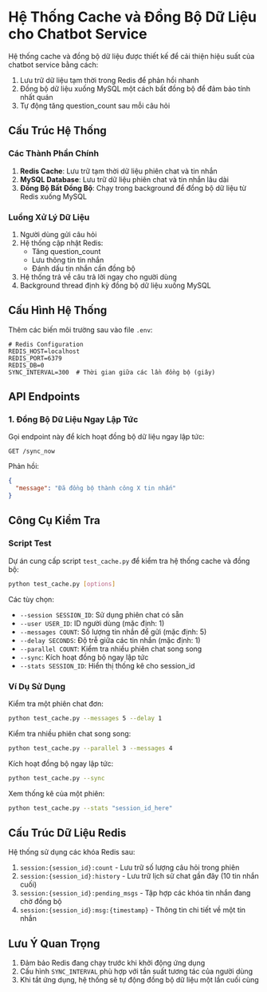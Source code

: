 # Hệ Thống Cache và Đồng Bộ Dữ Liệu cho Chatbot Service

Hệ thống cache và đồng bộ dữ liệu được thiết kế để cải thiện hiệu suất của chatbot service bằng cách:

1. Lưu trữ dữ liệu tạm thời trong Redis để phản hồi nhanh
2. Đồng bộ dữ liệu xuống MySQL một cách bất đồng bộ để đảm bảo tính nhất quán
3. Tự động tăng question_count sau mỗi câu hỏi

## Cấu Trúc Hệ Thống

### Các Thành Phần Chính

1. **Redis Cache**: Lưu trữ tạm thời dữ liệu phiên chat và tin nhắn
2. **MySQL Database**: Lưu trữ dữ liệu phiên chat và tin nhắn lâu dài
3. **Đồng Bộ Bất Đồng Bộ**: Chạy trong background để đồng bộ dữ liệu từ Redis xuống MySQL

### Luồng Xử Lý Dữ Liệu

1. Người dùng gửi câu hỏi
2. Hệ thống cập nhật Redis:
   - Tăng question_count
   - Lưu thông tin tin nhắn
   - Đánh dấu tin nhắn cần đồng bộ
3. Hệ thống trả về câu trả lời ngay cho người dùng
4. Background thread định kỳ đồng bộ dữ liệu xuống MySQL

## Cấu Hình Hệ Thống

Thêm các biến môi trường sau vào file `.env`:

```
# Redis Configuration
REDIS_HOST=localhost
REDIS_PORT=6379
REDIS_DB=0
SYNC_INTERVAL=300  # Thời gian giữa các lần đồng bộ (giây)
```

## API Endpoints

### 1. Đồng Bộ Dữ Liệu Ngay Lập Tức

Gọi endpoint này để kích hoạt đồng bộ dữ liệu ngay lập tức:

```http
GET /sync_now
```

Phản hồi:
```json
{
  "message": "Đã đồng bộ thành công X tin nhắn"
}
```

## Công Cụ Kiểm Tra

### Script Test

Dự án cung cấp script `test_cache.py` để kiểm tra hệ thống cache và đồng bộ:

```bash
python test_cache.py [options]
```

Các tùy chọn:
- `--session SESSION_ID`: Sử dụng phiên chat có sẵn
- `--user USER_ID`: ID người dùng (mặc định: 1)
- `--messages COUNT`: Số lượng tin nhắn để gửi (mặc định: 5)
- `--delay SECONDS`: Độ trễ giữa các tin nhắn (mặc định: 1)
- `--parallel COUNT`: Kiểm tra nhiều phiên chat song song
- `--sync`: Kích hoạt đồng bộ ngay lập tức
- `--stats SESSION_ID`: Hiển thị thống kê cho session_id

### Ví Dụ Sử Dụng

Kiểm tra một phiên chat đơn:
```bash
python test_cache.py --messages 5 --delay 1
```

Kiểm tra nhiều phiên chat song song:
```bash
python test_cache.py --parallel 3 --messages 4
```

Kích hoạt đồng bộ ngay lập tức:
```bash
python test_cache.py --sync
```

Xem thống kê của một phiên:
```bash
python test_cache.py --stats "session_id_here"
```

## Cấu Trúc Dữ Liệu Redis

Hệ thống sử dụng các khóa Redis sau:

1. `session:{session_id}:count` - Lưu trữ số lượng câu hỏi trong phiên
2. `session:{session_id}:history` - Lưu trữ lịch sử chat gần đây (10 tin nhắn cuối)
3. `session:{session_id}:pending_msgs` - Tập hợp các khóa tin nhắn đang chờ đồng bộ
4. `session:{session_id}:msg:{timestamp}` - Thông tin chi tiết về một tin nhắn

## Lưu Ý Quan Trọng

1. Đảm bảo Redis đang chạy trước khi khởi động ứng dụng
2. Cấu hình `SYNC_INTERVAL` phù hợp với tần suất tương tác của người dùng
3. Khi tắt ứng dụng, hệ thống sẽ tự động đồng bộ dữ liệu một lần cuối cùng 